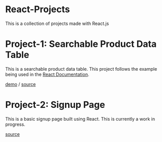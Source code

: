 # React-Projects
This is a collection of projects made with React.js

# Project-1: Searchable Product Data Table
This is a searchable product data table. This project follows the example being used in the [React Documentation](https://reactjs.org/docs/thinking-in-react.html).

[demo](https://vccentric.github.io/React-Projects/project-1/) / [source](https://github.com/Vccentric/React-Projects/tree/master/project-1)

# Project-2: Signup Page
This is a basic signup page built using React. This is currently a work in progress.

[source](https://github.com/Vccentric/React-Projects/tree/master/project-2)